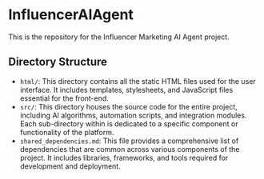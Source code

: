 # InfluencerAIAgent

This is the repository for the Influencer Marketing AI Agent project.

## Directory Structure

- `html/`: This directory contains all the static HTML files used for the user interface. It includes templates, stylesheets, and JavaScript files essential for the front-end.
- `src/`: This directory houses the source code for the entire project, including AI algorithms, automation scripts, and integration modules. Each sub-directory within is dedicated to a specific component or functionality of the platform.
- `shared_dependencies.md`: This file provides a comprehensive list of dependencies that are common across various components of the project. It includes libraries, frameworks, and tools required for development and deployment.

